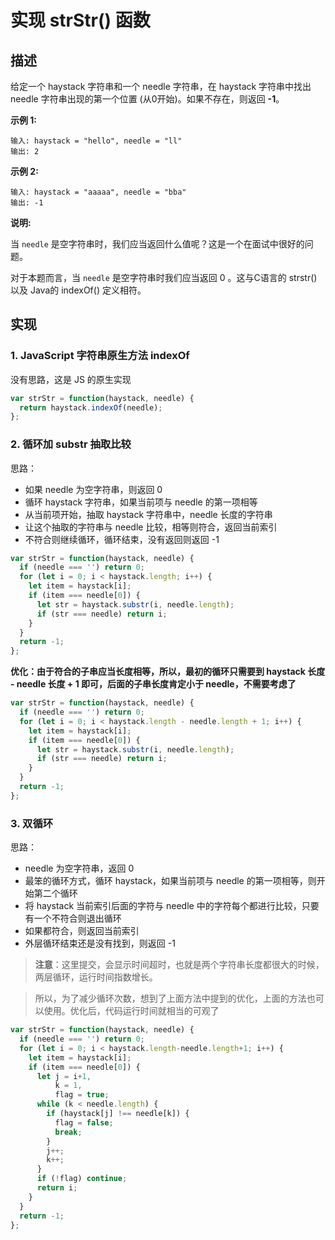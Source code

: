 # 实现 strStr\(\) 函数

## 描述

给定一个 haystack 字符串和一个 needle 字符串，在 haystack 字符串中找出 needle 字符串出现的第一个位置 \(从0开始\)。如果不存在，则返回  **-1**。

**示例 1:**

```text
输入: haystack = "hello", needle = "ll"
输出: 2
```

**示例 2:**

```text
输入: haystack = "aaaaa", needle = "bba"
输出: -1
```

**说明:**

当 `needle` 是空字符串时，我们应当返回什么值呢？这是一个在面试中很好的问题。

对于本题而言，当 `needle` 是空字符串时我们应当返回 0 。这与C语言的 strstr\(\) 以及 Java的 indexOf\(\) 定义相符。

## 实现

### 1. JavaScript 字符串原生方法 indexOf

没有思路，这是 JS 的原生实现

```javascript
var strStr = function(haystack, needle) {
  return haystack.indexOf(needle);
};
```

### 2. 循环加 substr 抽取比较

思路：

* 如果 needle 为空字符串，则返回 0
* 循环 haystack 字符串，如果当前项与 needle 的第一项相等
* 从当前项开始，抽取 haystack 字符串中，needle 长度的字符串
* 让这个抽取的字符串与 needle 比较，相等则符合，返回当前索引
* 不符合则继续循环，循环结束，没有返回则返回 -1

```javascript
var strStr = function(haystack, needle) {
  if (needle === '') return 0;
  for (let i = 0; i < haystack.length; i++) {
    let item = haystack[i];
    if (item === needle[0]) {
      let str = haystack.substr(i, needle.length);
      if (str === needle) return i;
    }
  }
  return -1;
};
```

**优化：由于符合的子串应当长度相等，所以，最初的循环只需要到 haystack 长度 - needle 长度 + 1 即可，后面的子串长度肯定小于 needle，不需要考虑了**

```javascript
var strStr = function(haystack, needle) {
  if (needle === '') return 0;
  for (let i = 0; i < haystack.length - needle.length + 1; i++) {
    let item = haystack[i];
    if (item === needle[0]) {
      let str = haystack.substr(i, needle.length);
      if (str === needle) return i;
    }
  }
  return -1;
};
```

### 3. 双循环

思路：

* needle 为空字符串，返回 0
* 最笨的循环方式，循环 haystack，如果当前项与 needle 的第一项相等，则开始第二个循环
* 将 haystack 当前索引后面的字符与 needle 中的字符每个都进行比较，只要有一个不符合则退出循环
* 如果都符合，则返回当前索引
* 外层循环结束还是没有找到，则返回 -1

> **注意**：这里提交，会显示时间超时，也就是两个字符串长度都很大的时候，两层循环，运行时间指数增长。

> 所以，为了减少循环次数，想到了上面方法中提到的优化，上面的方法也可以使用。优化后，代码运行时间就相当的可观了

```javascript
var strStr = function(haystack, needle) {
  if (needle === '') return 0;
  for (let i = 0; i < haystack.length-needle.length+1; i++) {
    let item = haystack[i];
    if (item === needle[0]) {
      let j = i+1,
          k = 1,
          flag = true;
      while (k < needle.length) {
        if (haystack[j] !== needle[k]) {
          flag = false;
          break;
        }
        j++;
        k++;
      }
      if (!flag) continue;
      return i;
    }
  }
  return -1;
};
```

